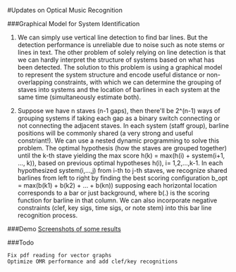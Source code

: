 
#Updates on Optical Music Recognition 

###Graphical Model for System Identification

1. We can simply use vertical line detection to find bar lines. But the detection performance is unreliable due to noise such as note stems or lines in text. The other problem of solely relying on line detection is that we can hardly interpret the structure of systems based on what has been detected. The solution to this problem is using a graphical model to represent the system structure and encode useful distance or non-overlapping constraints, with which we can determine the grouping of staves into systems and the location of barlines in each system at the same time (simultaneously estimate both).

2. Suppose we have n staves (n-1 gaps), then there'll be 2^(n-1) ways of grouping systems if taking each gap as a binary switch connecting or not connecting the adjacent staves. In each system (staff group), barline positions will be commonly shared (a very strong and useful constriant!). We can use a nested dynamic programming to solve this problem. The optimal hypothesis (how the staves are grouped together) until the k-th stave yielding the max score h(k) = max(h(i) + system(i+1, ..., k)), based on previous optimal hypotheses h(i), i= 1,2,...,k-1.
In each hypothesized system(i,...,j) from i-th to j-th staves, we recognize shared barlines from left to right by finding the best scoring configuration
b_opt = max(b(k1) + b(k2) + ... + b(kn)) supposing each horizontal location corresponds to a bar or just background, where b(.) is the scoring function for barline in that column. We can also incorporate negative constraints (clef, key sigs, time sigs, or note stem) into this bar line recognition process.


<!--Likelihood Model for Symbol Template Matching

1, Given a binary image I and a symbol model M, we want to decide at any location (i,j) of I, whether there's a probable symbol candidate via data likelihood:

P(I(i,j)|M) = P(p(i,j)|M)*P(p(i+1,j)|M)*...*P(p(i+n,j)|M)
            *P(p(i,j+1)|M)*P(p(i+1,j+1)|M)*...*P(p(i+n,j+1)|M)
            *...
            *P(p(i,j+m)|M)*P(p(i+1,j+m)|M)*...*P(p(i+n,j+m)|M)

which assumes each pixel in the region of interest is conditionally independent given the model M. The higher this likelihood is, the more possible there is such a symbol.

2, Training of M.
Given a set of symbol instances I(training dataset), we want to determine what's the probability distribution for each location (x,y) of model M. Since the observation is binary (only has two possible values: 0 or 1), the probability of M(x,y) can be easily estimated through Maximal-Likelihood-Estimation (MLE) from all the positive instances as follows:

P(black | M(x,y)) = #(black at I(x,y))/(#(black at I(x,y)) + #(white at I(x,y))), for all I in the training set
P(white | M(x,y)) = 1 - P(black | M(x,y))

3, Thresholding for candidate detection
For test image I, we obtain the background model B by counting the number of all black's and white's on the image.

P(black | B) = #(black on I)/#(pixels on I)
P(white | B) = 1 - P(black | B)

Then the candidate scoring function can be written as

S(I(i,j)) = log(P(I(i,j)|M) / P(I(i,j)|B)) = Sum( log(P(p(i+ii,j+jj)|M)) - log(P(p(i+ii,j+jj)|B))), where p(i+ii,j+jj) is the pixel value (0 or 1) at position (i+ii, j+jj).
If S(I(i,j)) is larger than 0, we say at position (i,j) there's a symbols candidate. This threshold 0 is automatically determined by our background model, but can also be tuned according to our request (e.g. for higher precision than recall the threshold should be larger).-->

###Demo
[Screenshots of some results](https://musescore.org/en/node/110306#comment-500796)

###Todo

	Fix pdf reading for vector graphs
	Optimize OMR performance and add clef/key recognitions
